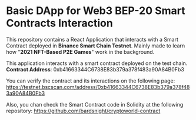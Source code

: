 # Basic DApp for Web3 BEP-20 Smart Contracts Interaction

This repository contains a React Application that interacts with a Smart Contract deployed in **Binance Smart Chain Testnet**.
Mainly made to learn how "**2021 NFT-Based P2E Games**" work in the background.

This application interacts with a smart contract deployed on the test chain.
**Contract Address**: 0xb41663344C6738E83b379a378f483a90A84B0Fb3

You can verify the contract and its interactions on the following page:
https://testnet.bscscan.com/address/0xb41663344C6738E83b379a378f483a90A84B0Fb3

Also, you chan check the Smart Contract code in Solidity at the following repository:
https://github.com/bardsnight/cryptoworld-contract
